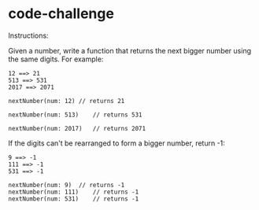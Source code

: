
# code-challenge

Instructions:

Given a number, write a function that returns the next bigger number using the same digits. For example:

```
12 ==> 21
513 ==> 531
2017 ==> 2071
```

```
nextNumber(num: 12)	// returns 21
  
nextNumber(num: 513)	// returns 531
 
nextNumber(num: 2017)	// returns 2071
```

If the digits can't be rearranged to form a bigger number, return -1:
```
9 ==> -1
111 ==> -1
531 ==> -1
```
```
nextNumber(num: 9)	// returns -1
nextNumber(num: 111)	// returns -1
nextNumber(num: 531)	// returns -1
```
